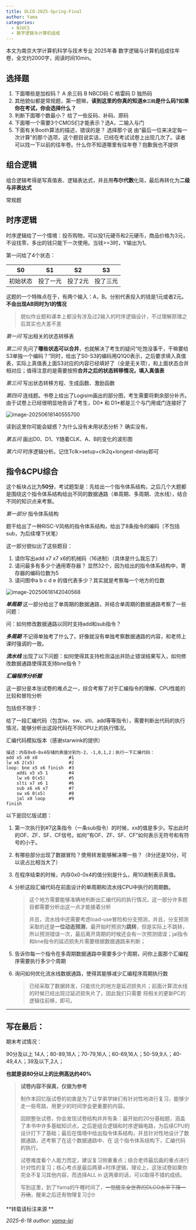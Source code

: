 ```yaml
---
title: DLCO-2025-Spring-Final
author: Yama
categories:
  - NJUCS
  - 数字逻辑与计算机组成
---
```


本文为南京大学计算机科学与技术专业 2025年春 数字逻辑与计算机组成往年卷，全文约2000字，阅读时间10min。

## 选择题

1.   下面哪些是加权码？ A 余三码 B NBCD码 C 格雷码 D 独热码
2.   其他貌似都是常规题，第一题嘛，**读到这里的你真的知道`余三码`是什么码?如果你在考试，你会选择什么？**
3.   判断下面哪个数最小？ 给了一些反码、补码、原码
4.   下面哪一个需要3个CMOS们才能表示？选A，二输入与门
5.   下面有关Booth算法的描述，错误的是？ 选择那个说 由“最后一位来决定每一次计算”的那个选项，这个题目说实话，已经在考试试卷上出现几次了。读者可以找一下以前的往年卷。什么你不知道哪里有往年卷？抱歉我也不提供

## 组合逻辑

组合逻辑考得是写真值表、逻辑表达式，并且用**布尔代数**化简，最后再转化为**二级与非表达式**

常规题

## 时序逻辑

时序逻辑给了一个情境：投币购物，可以投1元硬币和2元硬币，商品价格为3元，不设找零，多出的钱只能下一次使用。当钱>=3时，Y输出为1。

第一问给了4个状态：

| S0       | S1       | S2      | S3       |
| -------- | -------- | ------- | -------- |
| 初始状态 | 投了一元 | 投了2元 | 投了三元 |

这题的一个特殊点在于，有两个输入：A，B。分别代表投入的钱是1元或者2元。**不会出现AB同时为1的情况**

>   貌似作业题和课本上都没有涉及过2输入的时序逻辑设计，不过理解原理之后其实也大差不差

*第一问* 	写出相关的状态转移表

*第二问* 	先问了**哪些状态可以合并**，也就解决了考生的疑问“吃饱没事干，干嘛要给S3单独一个编码？”同时，给出了S0-S3的编码用Q1Q0表示，之后要求填入真值表，实际上真值表上面S3对应的内容已经填好了（全是无关项），和上面状态合并相对应；值得注意的是需要按照**合并之后的状态转移情况，填入真值表**

*第三问*	写出状态转移方程、生成函数、激励函数

*第四问*	连线题。书卷上给出了Logisim画出的部分图，考生需要将剩余部分补齐。由于试卷上已经很明显地告诉了考生，D0* 和 D1*都是三个与门用或门连接好了

![image-20250618140555700](https://yamapicgo.oss-cn-nanjing.aliyuncs.com/picgoImage/image-20250618140555700.png)

读到这里你可能会疑惑？为什么没有未用状态分析？ 确实没有。

*第五问*	画出D0、D1、Y随着CLK、A、B的变化的波形图

*第六问*	时序逻辑分析。记住Tclk>setup+clk2q+longest-delay即可

## 指令&CPU综合 

这个板块占比为**50分**，考试题型是：先给出一个指令体系结构，之后几个大题都是围绕这个指令体系结构给出不同的数据通路（单周期、多周期、流水线），结合不同的知识点来考察。

*第一部分*	指令体系结构

题干给出了一种RISC-V风格的指令体系结构，给出了8条指令的编码（不包括sub，为后续埋下伏笔）

这一部分貌似出了这些题目：

1.   请你写出add x7 x7 x6的机械码（16进制）（具体是什么我忘了）
2.   请问最多有多少个通用寄存器？ 显然32个，因为给出的指令体系结构中，寄存器的编码位数为5
3.   请问图中a b c d e 的值代表多少？其实就是考察每一个地方的位数

![image-20250618142040568](https://yamapicgo.oss-cn-nanjing.aliyuncs.com/picgoImage/image-20250618142040568.png)

***单周期***	这一部分给出了单周期的数据通路，并结合单周期的数据通路考察了一些问题：

问：如何修改数据通路以同时支持add和sub指令？

***多周期***	不记得单独考了什么了。好像就没有单独考察数据通路的内容，和老师上课时强调的一致。



***流水线***	出现了以下问题：如何使得其支持检测溢出并防止错误结果写入，如何修改数据通路使得其支持bne指令？

***汇编程序分析题***

这一部分是本张试卷的难点之一，综合考察了对于汇编指令的理解、CPU性能的比较和冒险分析

包括但不限于：

给了一段汇编代码（包含lw、sw、slti、add等等指令），需要判断出代码的执行情况，能够分析出这段代码在不同CPU上的执行情况。

汇编代码模拟版本（感谢starwink的提供）

```
描述：内存0x0-0x4存储的真值分别为-2，-1,0,1,2；执行一下汇编代码：
add x5 x0 x0			#1
lw x6 2(x5)				#2
loop: bne x5 x6 finish 	#3
	addi x5 x5 1		#4
	lw x6 0(x5)			#5
	slti x7 x6 1		#6
	sub x6 x6 x7		#7
	sw x6 0(x5)			#8
 	jal x0 loop			#9
finish
```



以下是回忆版试题：

1.   第一次执行到#7这条指令（一条sub指令）的时候，xx的值是多少。写出此时的OF、ZF、SF、CF信号。如何“有OF、ZF、SF、CF”如何表示无符号和有符号的小于。

2.   有哪些部分出现了数据冒险？使用转发能够解决哪一些？（8分还是10分，可以说占比相当大了）

3.   在程序结束的时候，内存0x0-0x4的值分别是什么，用10进制表示真值。

4.   分析这段汇编代码在前面设计的单周期和流水线CPU中执行的周期数。

     >   这个地方需要能够准确地判断出汇编代码的执行情况，这一部分许多题目都需要分析出这一点才能接着分析
     >
     >   并且，流水线中还需要考虑load-use冒险和分支预测，并且，分支预测采取的还是**一位动态预测**，最开始时预测为**跳转**，但是实际上不跳转，所以预测错误一次，最后离开周期的时候还会有一次预测错误；jal指令和bne指令的延迟损失片需要根据数据通路来判断；

5.   告诉你每一个指令在多周期数据通路中需要多少个周期，问你上面那个汇编程序需要执行多少个周期

6.   询问如何优化流水线数据通路，使得其能够减少汇编程序周期执行数

     >   已经采取了数据转发，只能优化的地方是延迟损失片；前面计算流水线的时候已经出现过延迟损失片了，因此我们只需要 将相关的更新PC的逻辑往前移，即可。

---

## 写在最后：

期末考试情况：

90分及以上 14人；80-89,18人；70-79,16人；60-69,16人；50-59,9人；40-49,4人；39及以下,2人；

**也就是说80分以上的比例高达约40%**



>   **试卷内容不保真，仅做为参考**
>
>   制作本回忆版试卷的初衷是为了让学弟学妹们有针对性地进行复习，能够少走一些弯路，用更少的时间学会更重要的内容。
>
>   回顾整张试卷，你会发现试卷结构井井有条：最开始的20分基础题，涵盖了本书中许多基础知识点，之后是组合逻辑和时序逻辑电路，为后续CPU的设计打下了基础；最后在情境中给出指令体系结构，并且针对性地设计了数据通路，还考察了在这个数据通路中、在 这个指令体系结构下，汇编代码的执行。
>
>   试卷难度看个人能力而定，建议复习侧重重点；结合老师最后画的重点进行针对性的复习；核心考点是最后两章+时序逻辑，理论上，这张试卷如果你完全不复习其他内容，而选择ALL in 这两章的话，可以取得不错的成绩。
>
>   写到这里，到了Yama的午睡时间了，~~一觉醒来全世界的DLCO水平下降一万倍~~，醒来之后还有物理复习☝️🤓
>

**转载请标注来源 **

*2025-6-18   author: [yama-lei](https://github.com/yama-lei)* 

